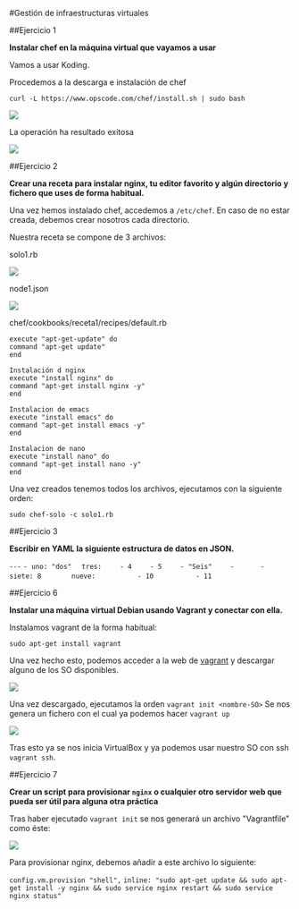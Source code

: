 #Gestión de infraestructuras virtuales

##Ejercicio 1

**Instalar chef en la máquina virtual que vayamos a usar**

Vamos a usar Koding. 

Procedemos a la descarga e instalación de chef

```curl -L https://www.opscode.com/chef/install.sh | sudo bash```

![](https://github.com/miguelfabre/GII-2014/blob/master/ejercicios/Tema_7/imagenes/ejercicio1-1.png)

La operación ha resultado exitosa

![](https://github.com/miguelfabre/GII-2014/blob/master/ejercicios/Tema_7/imagenes/ejercicio1-2.png)

##Ejercicio 2

**Crear una receta para instalar nginx, tu editor favorito y algún directorio y fichero que uses de forma habitual.**

Una vez hemos instalado chef, accedemos a ```/etc/chef```. En caso de no estar creada, debemos crear nosotros cada directorio.

Nuestra receta se compone de 3 archivos:

solo1.rb

![](https://github.com/miguelfabre/GII-2014/blob/master/ejercicios/Tema_7/imagenes/ejercicio2-1.png)

node1.json

![](https://github.com/miguelfabre/GII-2014/blob/master/ejercicios/Tema_7/imagenes/ejercicio2-2.png)

chef/cookbooks/receta1/recipes/default.rb

```#Actualizamos repositorio
execute "apt-get-update" do
command "apt-get update" 
end

Instalación d nginx
execute "install nginx" do
command "apt-get install nginx -y"
end

Instalacion de emacs
execute "install emacs" do
command "apt-get install emacs -y"
end

Instalacion de nano
execute "install nano" do
command "apt-get install nano -y"
end
```

Una vez creados tenemos todos los archivos, ejecutamos con la siguiente orden:

```sudo chef-solo -c solo1.rb```

##Ejercicio 3

**Escribir en YAML la siguiente estructura de datos en JSON.**

```---```
```- uno: "dos"```
```  tres:```
```    - 4```
```    - 5```
```    - "Seis"```
```    -```
```      - siete: 8```
```        nueve: ```
```          - 10```
```          - 11```

##Ejercicio 6

**Instalar una máquina virtual Debian usando Vagrant y conectar con ella.**

Instalamos vagrant de la forma habitual:

```sudo apt-get install vagrant```

Una vez hecho esto, podemos acceder a la web de [vagrant](http://www.vagrantbox.es/) y descargar alguno de los SO disponibles.

![](https://github.com/miguelfabre/GII-2014/blob/master/ejercicios/Tema_7/imagenes/ejercicio6-1.png)

Una vez descargado, ejecutamos la orden ```vagrant init <nombre-SO>```
Se nos genera un fichero con el cual ya podemos hacer ```vagrant up```

![](https://github.com/miguelfabre/GII-2014/blob/master/ejercicios/Tema_7/imagenes/ejercicio6-2.png)

Tras esto ya se nos inicia VirtualBox y ya podemos usar nuestro SO con ssh ```vagrant ssh```.


##Ejercicio 7

**Crear un script para provisionar `nginx` o cualquier otro servidor web que pueda ser útil para alguna otra práctica**

Tras haber ejecutado ```vagrant init``` se nos generará un archivo "Vagrantfile" como éste:

![](https://github.com/miguelfabre/GII-2014/blob/master/ejercicios/Tema_7/imagenes/ejercicio7-1.png)

Para provisionar nginx, debemos añadir a este archivo lo siguiente:

```config.vm.provision "shell",```
```inline: "sudo apt-get update && sudo apt-get install -y nginx && sudo service nginx restart && sudo service nginx status"```













